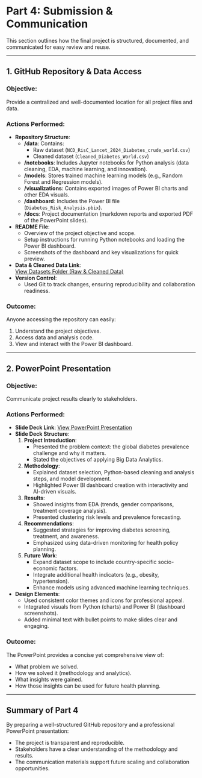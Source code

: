 # Part 4: Submission & Communication

This section outlines how the final project is structured, documented, and communicated for easy review and reuse.

---

## 1. GitHub Repository & Data Access

### Objective:
Provide a centralized and well-documented location for all project files and data.

### Actions Performed:
- **Repository Structure**:
  - **/data**: Contains:
    - Raw dataset (`NCD_RisC_Lancet_2024_Diabetes_crude_world.csv`)  
    - Cleaned dataset (`Cleaned_Diabetes_World.csv`)
  - **/notebooks**: Includes Jupyter notebooks for Python analysis (data cleaning, EDA, machine learning, and innovation).
  - **/models**: Stores trained machine learning models (e.g., Random Forest and Regression models).
  - **/visualizations**: Contains exported images of Power BI charts and other EDA visuals.
  - **/dashboard**: Includes the Power BI file (`Diabetes_Risk_Analysis.pbix`).
  - **/docs**: Project documentation (markdown reports and exported PDF of the PowerPoint slides).
- **README File**:
  - Overview of the project objective and scope.
  - Setup instructions for running Python notebooks and loading the Power BI dashboard.
  - Screenshots of the dashboard and key visualizations for quick preview.
- **Data & Cleaned Data Link**:  
  [View Datasets Folder (Raw & Cleaned Data)](https://drive.google.com/drive/folders/1AzKX1xPc_CjSpqP0ApjFuCiIPkECoz5F?usp=drive_link)
- **Version Control**:
  - Used Git to track changes, ensuring reproducibility and collaboration readiness.

### Outcome:
Anyone accessing the repository can easily:
1. Understand the project objectives.
2. Access data and analysis code.
3. View and interact with the Power BI dashboard.

---

## 2. PowerPoint Presentation

### Objective:
Communicate project results clearly to stakeholders.

### Actions Performed:
- **Slide Deck Link**: [View PowerPoint Presentation](https://docs.google.com/presentation/d/1tpPkm4ouUMJ5j2fuXFrhY-X9NtyHOXZD/edit?usp=sharing&ouid=101928335647300964929&rtpof=true&sd=true)
- **Slide Deck Structure**:
  1. **Project Introduction**:
     - Presented the problem context: the global diabetes prevalence challenge and why it matters.
     - Stated the objectives of applying Big Data Analytics.
  2. **Methodology**:
     - Explained dataset selection, Python-based cleaning and analysis steps, and model development.
     - Highlighted Power BI dashboard creation with interactivity and AI-driven visuals.
  3. **Results**:
     - Showed insights from EDA (trends, gender comparisons, treatment coverage analysis).
     - Presented clustering risk levels and prevalence forecasting.
  4. **Recommendations**:
     - Suggested strategies for improving diabetes screening, treatment, and awareness.
     - Emphasized using data-driven monitoring for health policy planning.
  5. **Future Work**:
     - Expand dataset scope to include country-specific socio-economic factors.
     - Integrate additional health indicators (e.g., obesity, hypertension).
     - Enhance models using advanced machine learning techniques.
- **Design Elements**:
  - Used consistent color themes and icons for professional appeal.
  - Integrated visuals from Python (charts) and Power BI (dashboard screenshots).
  - Added minimal text with bullet points to make slides clear and engaging.

### Outcome:
The PowerPoint provides a concise yet comprehensive view of:
- What problem we solved.
- How we solved it (methodology and analytics).
- What insights were gained.
- How those insights can be used for future health planning.

---

## Summary of Part 4

By preparing a well-structured GitHub repository and a professional PowerPoint presentation:
- The project is transparent and reproducible.
- Stakeholders have a clear understanding of the methodology and results.
- The communication materials support future scaling and collaboration opportunities.
